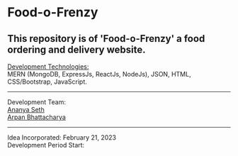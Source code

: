 # Food-o-Frenzy
## This repository is of <strong>'Food-o-Frenzy'</strong> a food ordering and delivery website. <br>
<u>Development Technologies:</u> <br>
MERN (MongoDB, ExpressJs, ReactJs, NodeJs), JSON, HTML, CSS/Bootstrap, JavaScript. <br><hr>
Development Team: <br>
<a href="https://github.com/ananyasethh">Ananya Seth</a> <br>
<a href="https://github.com/arpanbhattacharya21">Arpan Bhattacharya</a> <br>
<hr>
Idea Incorporated: February 21, 2023 <br>
Development Period Start:
